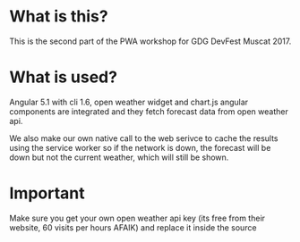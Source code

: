 # What is this?
This is the second part of the PWA workshop for GDG DevFest Muscat 2017.

# What is used?
Angular 5.1 with cli 1.6, open weather widget and chart.js angular components are integrated and they fetch forecast data from open weather api.

We also make our own native call to the web serivce to cache the results using the service worker so if the network is down, the forecast will be down but not the current weather, which will still be shown.

# Important
Make sure you get your own open weather api key (its free from their website, 60 visits per hours AFAIK) and replace it inside the source
